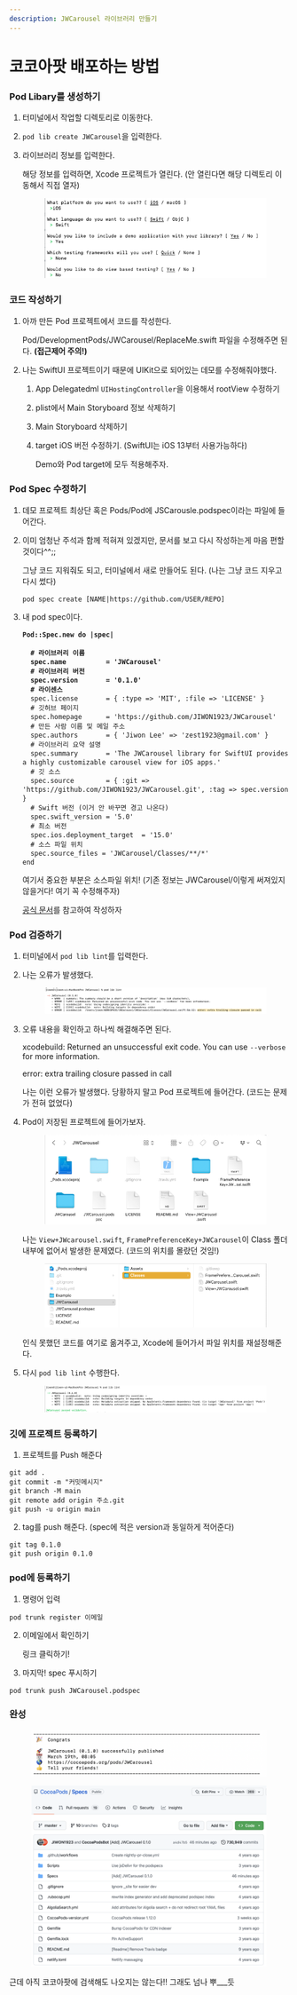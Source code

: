 ```yaml
---
description: JWCarousel 라이브러리 만들기
---
```


# 코코아팟 배포하는 방법

### &#x20;Pod Libary를 생성하기

1. 터미널에서 작업할 디렉토리로 이동한다.
2. `pod lib create JWCarousel`을 입력한다.
3.  라이브러리 정보를 입력한다.

    해당 정보를 입력하면, Xcode 프로젝트가 열린다. (안 열린다면 해당 디렉토리 이동해서 직접 열자)

    <div align="left">

    <figure><img src="../.gitbook/assets/image (1) (1) (1) (1).png" alt=""><figcaption></figcaption></figure>

    </div>



### 코드 작성하기

1.  아까 만든 Pod 프로젝트에서 코드를 작성한다.

    Pod/DevelopmentPods/JWCarousel/ReplaceMe.swift 파일을 수정해주면 된다. **(접근제어 주의!)**
2. 나는 SwiftUI 프로젝트이기 때문에 UIKit으로 되어있는 데모를 수정해줘야했다.
   1. App Delegatedml `UIHostingController`을 이용해서 rootView 수정하기
   2. plist에서 Main Storyboard 정보 삭제하기
   3. Main Storyboard 삭제하기
   4.  target iOS 버전 수정하기. (SwiftUI는 iOS 13부터 사용가능하다)

       Demo와 Pod target에 모두 적용해주자.

### Pod Spec 수정하기

1. 데모 프로젝트 최상단 혹은 Pods/Pod에 JSCarousle.podspec이라는 파일에 들어간다.
2.  이미 엄청난 주석과 함께 적혀져 있겠지만, 문서를 보고 다시 작성하는게 마음 편할 것이다^^;;

    그냥 코드 지워줘도 되고, 터미널에서 새로 만들어도 된다. (나는 그냥 코드 지우고 다시 썼다)

    ```
    pod spec create [NAME|https://github.com/USER/REPO]
    ```
3.  내 pod spec이다.

    <pre><code><strong>Pod::Spec.new do |spec|
    </strong><strong>
    </strong><strong>  # 라이브러리 이름
    </strong><strong>  spec.name          = 'JWCarousel' 
    </strong><strong>  # 라이브러리 버전
    </strong><strong>  spec.version       = '0.1.0'
    </strong><strong>  # 라이센스
    </strong>  spec.license       = { :type => 'MIT', :file => 'LICENSE' }
      # 깃허브 페이지
      spec.homepage      = 'https://github.com/JIWON1923/JWCarousel'
      # 만든 사람 이름 및 메일 주소
      spec.authors       = { 'Jiwon Lee' => 'zest1923@gmail.com' }
      # 라이브러리 요약 설명
      spec.summary       = 'The JWCarousel library for SwiftUI provides a highly customizable carousel view for iOS apps.'
      # 깃 소스
      spec.source        = { :git => 'https://github.com/JIWON1923/JWCarousel.git', :tag => spec.version }
      # Swift 버전 (이거 안 바꾸면 경고 나온다)
      spec.swift_version = '5.0'
      # 최소 버전
      spec.ios.deployment_target  = '15.0'
      # 소스 파일 위치
      spec.source_files = 'JWCarousel/Classes/**/*'
    end
    </code></pre>

    여기서 중요한 부분은 소스파일 위치! (기존 정보는 JWCarousel/이렇게 써져있지 않을거다! 여기 꼭 수정해주자)

    [공식 문서](https://guides.cocoapods.org/syntax/podspec.html)를 참고하여 작성하자

### Pod 검증하기

1. 터미널에서 `pod lib lint`를 입력한다.
2.  나는 오류가 발생했다.



    <figure><img src="../.gitbook/assets/image (4).png" alt=""><figcaption></figcaption></figure>
3.  오류 내용을 확인하고 하나씩 해결해주면 된다.

    xcodebuild: Returned an unsuccessful exit code. You can use `--verbose` for more information.

    error: extra trailing closure passed in call

    나는 이런 오류가 발생했다. 당황하지 말고 Pod 프로젝트에 들어간다. (코드는 문제가 전혀 없었다)
4.  Pod이 저장된 프로젝트에 들어가보자.



    <figure><img src="../.gitbook/assets/image (5) (1).png" alt=""><figcaption></figcaption></figure>

    나는 `View+JWcarousel.swift`, `FramePreferenceKey+JWCarousel`이 Class 폴더 내부에 없어서 발생한 문제였다. (코드의 위치를 몰랐던 것임!)



    <figure><img src="../.gitbook/assets/image (6) (1).png" alt=""><figcaption></figcaption></figure>

    인식 못했던 코드를 여기로 옮겨주고, Xcode에 들어가서 파일 위치를 재설정해준다.
5.  다시 `pod lib lint` 수행한다.



    <figure><img src="../.gitbook/assets/image (3) (1) (1).png" alt=""><figcaption></figcaption></figure>

### 깃에 프로젝트 등록하기

1. 프로젝트를 Push 해준다

```
git add .
git commit -m "커밋메시지"
git branch -M main
git remote add origin 주소.git
git push -u origin main
```

2. tag를 push 해준다. (spec에 적은 version과 동일하게 적어준다)

```
git tag 0.1.0
git push origin 0.1.0
```



### pod에 등록하기

1. 명령어 입력

```
pod trunk register 이메일
```

2.  이메일에서 확인하기

    링크 클릭하기!
3. 마지막! spec 푸시하기

```
pod trunk push JWCarousel.podspec
```

### 완성

<figure><img src="../.gitbook/assets/image (2) (1) (1).png" alt=""><figcaption></figcaption></figure>

<figure><img src="../.gitbook/assets/스크린샷 2023-03-19 오전 8.52.25.png" alt=""><figcaption></figcaption></figure>

근데 아직 코코아팟에 검색해도 나오지는 않는다!! 그래도 넘나 뿌\_\_\_듯
